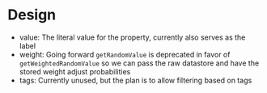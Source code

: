 # Design

- value: The literal value for the property, currently also serves as the label
- weight: Going forward `getRandomValue` is deprecated in favor of `getWeightedRandomValue` so we can pass the raw datastore and have the stored weight adjust probabilities
- tags: Currently unused, but the plan is to allow filtering based on tags
